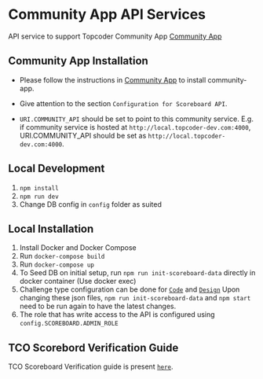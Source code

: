 # Community App API Services

API service to support Topcoder Community App [Community App](https://github.com/topcoder-platform/community-app)

## Community App Installation

- Please follow the instructions in [Community App](https://github.com/topcoder-platform/community-app) to install community-app.

- Give attention to the section `Configuration for Scoreboard API`.

- `URI.COMMUNITY_API` should be set to point to this community service. E.g. if community service is hosted at `http://local.topcoder-dev.com:4000`, URI.COMMUNITY_API should be set as `http://local.topcoder-dev.com:4000`.

## Local Development

1. `npm install`
2. `npm run dev`
3. Change DB config in `config` folder as suited

## Local Installation

1. Install Docker and Docker Compose
2. Run `docker-compose build`
3. Run `docker-compose up`
4. To Seed DB on initial setup, run `npm run init-scoreboard-data` directly in docker container (Use docker exec)
5. Challenge type configuration can be done for [`Code`](config/tco/submissionCodeFields.json) and [`Design`](config/tco/submissionCodeDesign.json)
Upon changing these json files, `npm run init-scoreboard-data` and  `npm start` need to be run again to have the latest changes.
6. The role that has write access to the API is configured using `config.SCOREBOARD.ADMIN_ROLE`

## TCO Scorebord Verification Guide

TCO Scoreboard Verification guide is present [`here`](docs/scoreboard/readme.md).
